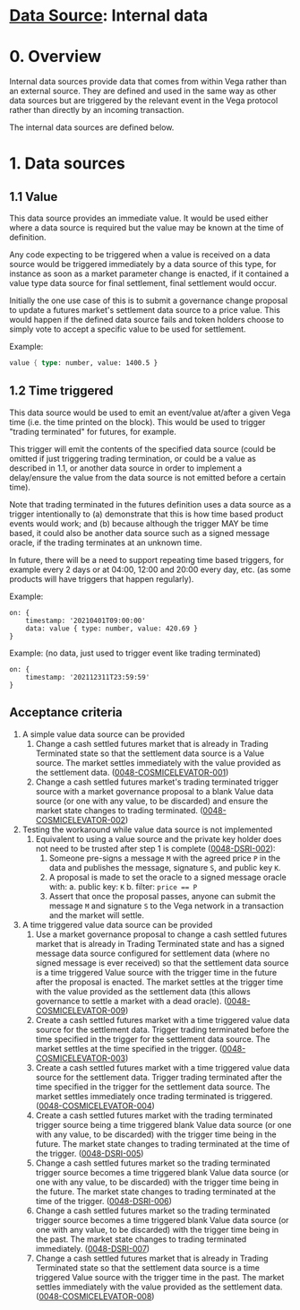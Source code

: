 # [Data Source](./0045-DSRC-data_sourcing.md): Internal data


# 0. Overview

Internal data sources provide data that comes from within Vega rather than an external source. They are defined and used in the same way as other data sources but are triggered by the relevant event in the Vega protocol rather than directly by an incoming transaction.

The internal data sources are defined below.


# 1. Data sources

## 1.1 Value

This data source provides an immediate value. It would be used either where a data source is required but the value may be known at the time of definition.

Any code expecting to be triggered when a value is received on a data source would be triggered immediately by a data source of this type, for instance as soon as a market parameter change is enacted, if it contained a value type data source for final settlement, final settlement would occur.

Initially the one use case of this is to submit a governance change proposal to update a futures market's settlement data source to a price value. This would happen if the defined data source fails and token holders choose to simply vote to accept a specific value to be used for settlement.

Example:
```rust
value { type: number, value: 1400.5 }
```


## 1.2 Time triggered

This data source would be used to emit an event/value at/after a given Vega time (i.e. the time printed on the block). This would be used to trigger "trading terminated" for futures, for example. 

This trigger will emit the contents of the specified data source (could be omitted if just triggering trading termination, or could be a value as described in 1.1, or another data source in order to implement a delay/ensure the value from the data source is not emitted before a certain time).

Note that trading terminated in the futures definition uses a data source as a trigger intentionally to (a) demonstrate that this is how time based product events would work; and (b) because although the trigger MAY be time based, it could also be another data source such as a signed message oracle, if the trading terminates at an unknown time.

In future, there will be a need to support repeating time based triggers, for example every 2 days or at 04:00, 12:00 and 20:00 every day, etc. (as some products will have triggers that happen regularly).

Example:
```
on: {
	timestamp: '20210401T09:00:00'
	data: value { type: number, value: 420.69 }
}

```

Example: (no data, just used to trigger event like trading terminated)
```
on: {
	timestamp: '202112311T23:59:59'
}

```

## Acceptance criteria

1. A simple value data source can be provided
	1. Change a cash settled futures market that is already in Trading Terminated state so that the settlement data source is a Value source. The market settles immediately with the value provided as the settlement data. (<a name="0048-COSMICELEVATOR-001" href="#0048-COSMICELEVATOR-001">0048-COSMICELEVATOR-001</a>)
	1. Change a cash settled futures market's trading terminated trigger source with a market governance proposal to a blank Value data source (or one with any value, to be discarded) and ensure the market state changes to trading terminated. (<a name="0048-COSMICELEVATOR-002" href="#0048-COSMICELEVATOR-002">0048-COSMICELEVATOR-002</a>)
1. Testing the workaround while value data source is not implemented
	1. Equivalent to using a value source and the private key holder does not need to be trusted after step 1 is complete (<a name="0048-DSRI-002" href="#0048-DSRI-002">0048-DSRI-002</a>):
		1. Someone pre-signs a message `M` with the agreed price `P` in the data and publishes the message, signature `S`, and public key `K`.
		1. A proposal is made to set the oracle to a signed message oracle with:
			a. public key: `K`
			b. filter: `price == P`
		1. Assert that once the proposal passes, anyone can submit the message `M` and signature `S` to the Vega network in a transaction and the market will settle.
1. A time triggered value data source can be provided
	1. Use a market governance proposal to change a cash settled futures market that is already in Trading Terminated state and has a signed message data source configured for settlement data (where no signed message is ever received) so that the settlement data source is a time triggered Value source with the trigger time in the future after the proposal is enacted. The market settles at the trigger time with the value provided as the settlement data (this allows governance to settle a market with a dead oracle). (<a name="0048-COSMICELEVATOR-009" href="#0048-COSMICELEVATOR-009">0048-COSMICELEVATOR-009</a>)
	1. Create a cash settled futures market with a time triggered value data source for the settlement data. Trigger trading terminated before the time specified in the trigger for the settlement data source. The market settles at the time specified in the trigger. (<a name="0048-COSMICELEVATOR-003" href="#0048-COSMICELEVATOR-003">0048-COSMICELEVATOR-003</a>)
	1. Create a cash settled futures market with a time triggered value data source  for the settlement data. Trigger trading terminated after the time specified in the trigger for the settlement data source. The market settles immediately once trading terminated is triggered. (<a name="0048-COSMICELEVATOR-004" href="#0048-COSMICELEVATOR-004">0048-COSMICELEVATOR-004</a>)
	1. Create a cash settled futures market with the trading terminated trigger source being a time triggered blank Value data source (or one with any value, to be discarded) with the trigger time being in the future. The market state changes to trading terminated at the time of the trigger.  (<a name="0048-DSRI-005" href="#0048-DSRI-005">0048-DSRI-005</a>)
	1. Change a cash settled futures market so the trading terminated trigger source becomes a time triggered blank Value data source (or one with any value, to be discarded) with the trigger time being in the future. The market state changes to trading terminated at the time of the trigger. (<a name="0048-DSRI-006" href="#0048-DSRI-006">0048-DSRI-006</a>)
	1. Change a cash settled futures market so the trading terminated trigger source becomes a time triggered blank Value data source (or one with any value, to be discarded) with the trigger time being in the past. The market state changes to trading terminated immediately. (<a name="0048-DSRI-007" href="#0048-DSRI-007">0048-DSRI-007</a>)
	1. Change a cash settled futures market that is already in Trading Terminated state so that the settlement data source is a time triggered Value source with the trigger time in the past. The market settles immediately with the value provided as the settlement data. (<a name="0048-COSMICELEVATOR-008" href="#0048-COSMICELEVATOR-008">0048-COSMICELEVATOR-008</a>)

